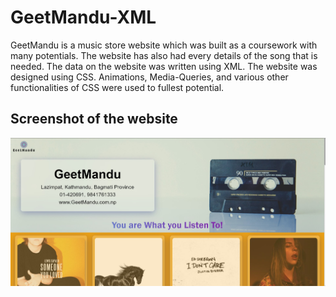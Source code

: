 # GeetMandu-XML
GeetMandu is a music store website which was built as a coursework with many potentials. The website has also had every details of the song that is needed. The data on the website was written using XML. The website was designed using CSS. Animations, Media-Queries, and various other functionalities of CSS were used to fullest potential.

## Screenshot of the website
![](geetmandu-bg.jpg)
